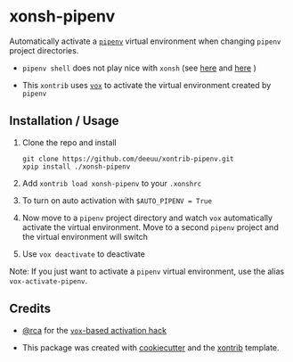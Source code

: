 # xonsh-pipenv

Automatically activate a [`pipenv`](https://github.com/pypa/pipenv)
virtual environment when changing `pipenv` project directories.

- `pipenv shell` does not play nice with `xonsh` (see
[here](https://github.com/xonsh/xonsh/issues/2663) and
[here](https://github.com/pypa/pipenv/issues/498#issuecomment-417326930)
)

- This `xontrib` uses
[`vox`](https://github.com/xonsh/xonsh/blob/master/docs/python_virtual_environments.rst)
to activate the virtual environment created by `pipenv`

Installation / Usage
--------------------

1. Clone the repo and install

    ```
    git clone https://github.com/deeuu/xontrib-pipenv.git
    xpip install ./xonsh-pipenv
    ```

2. Add `xontrib load xonsh-pipenv` to your `.xonshrc`

3. To turn on auto activation with `$AUTO_PIPENV = True`

4. Now move to a `pipenv` project directory and watch `vox` automatically
   activate the virtual environment. Move to a second `pipenv` project and the
   virtual environment will switch

5. Use `vox deactivate` to deactivate

Note:
If you just want to activate a `pipenv` virtual environment, use the alias
`vox-activate-pipenv`.

Credits
---------

- [@rca](https://github.com/rca) for the [`vox`-based activation hack](https://github.com/xonsh/xonsh/issues/2663#issuecomment-394702058)

- This package was created with
[cookiecutter](https://github.com/audreyr/cookiecutter) and the
[xontrib](https://github.com/laerus/cookiecutter-xontrib) template.
